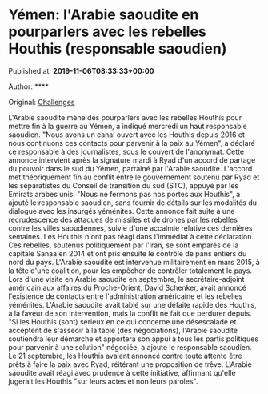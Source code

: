 
# Yémen: l'Arabie saoudite en pourparlers avec les rebelles Houthis (responsable saoudien)

Published at: **2019-11-06T08:33:33+00:00**

Author: ****

Original: [Challenges](https://www.challenges.fr/monde/yemen-l-arabie-saoudite-en-pourparlers-avec-les-rebelles-houthis-responsable-saoudien_683362)

L'Arabie saoudite mène des pourparlers avec les rebelles Houthis pour mettre fin à la guerre au Yémen, a indiqué mercredi un haut responsable saoudien.
"Nous avons un canal ouvert avec les Houthis depuis 2016 et nous continuons ces contacts pour parvenir à la paix au Yémen", a déclaré ce responsable à des journalistes, sous le couvert de l'anonymat.
Cette annonce intervient après la signature mardi à Ryad d'un accord de partage du pouvoir dans le sud du Yémen, parrainé par l'Arabie saoudite.
L'accord met théoriquement fin au conflit entre le gouvernement soutenu par Ryad et les séparatistes du Conseil de transition du sud (STC), appuyé par les Emirats arabes unis.
"Nous ne fermons pas nos portes aux Houthis", a ajouté le responsable saoudien, sans fournir de détails sur les modalités du dialogue avec les insurgés yéménites.
Cette annonce fait suite à une recrudescence des attaques de missiles et de drones par les rebelles contre les villes saoudiennes, suivie d'une accalmie relative ces dernières semaines.
Les Houthis n'ont pas réagi dans l'immédiat à cette déclaration.
Ces rebelles, soutenus politiquement par l'Iran, se sont emparés de la capitale Sanaa en 2014 et ont pris ensuite le contrôle de pans entiers du nord du pays.
L'Arabie saoudite est intervenue militairement en mars 2015, à la tête d'une coalition, pour les empêcher de contrôler totalement le pays.
Lors d'une visite en Arabie saoudite en septembre, le secrétaire-adjoint américain aux affaires du Proche-Orient, David Schenker, avait annoncé l'existence de contacts entre l'administration américaine et les rebelles yéménites.
L'Arabie saoudite avait tablé sur une défaite rapide des Houthis, à la faveur de son intervention, mais la conflit ne fait que perdurer depuis.
"Si les Houthis (sont) sérieux en ce qui concerne une désescalade et acceptent de s'asseoir à la table (des négociations), l'Arabie saoudite soutiendra leur démarche et apportera son appui à tous les partis politiques pour parvenir à une solution" négociée, a ajoute le responsable saoudien.
Le 21 septembre, les Houthis avaient annoncé contre toute attente être prêts à faire la paix avec Ryad, réitérant une proposition de trêve.
L'Arabie saoudite avait réagi avec prudence à cette initiative, affirmant qu'elle jugerait les Houthis "sur leurs actes et non leurs paroles".
